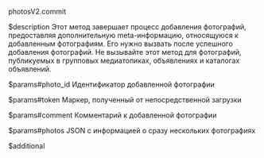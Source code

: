 photosV2.commit

$description
Этот метод завершает процесс добавления фотографий, предоставляя дополнительную meta-информацию, относящуюся к добавленным фотографиям. Его нужно вызвать после успешного добавления фотографий. Не вызывайте этот метод для фотографий, публикуемых в групповых медиатопиках, объявлениях и каталогах объявлений.

$params#photo_id
Идентификатор добавленной фотографии

$params#token
Маркер, полученный от непосредственной загрузки

$params#comment
Комментарий к добавленной фотографии

$params#photos
JSON с информацией о сразу нескольких фотографиях

$additional
